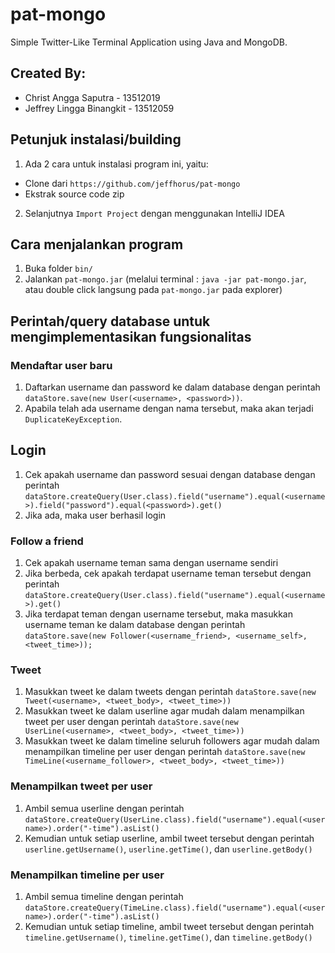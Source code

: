 # pat-mongo
Simple Twitter-Like Terminal Application using Java and MongoDB.

## Created By:
- Christ Angga Saputra - 13512019
- Jeffrey Lingga Binangkit - 13512059

## Petunjuk instalasi/building
1. Ada 2 cara untuk instalasi program ini, yaitu:
  - Clone dari `https://github.com/jeffhorus/pat-mongo`
  - Ekstrak source code zip

2. Selanjutnya `Import Project` dengan menggunakan IntelliJ IDEA

## Cara menjalankan program
1. Buka folder `bin/`
2. Jalankan `pat-mongo.jar` (melalui terminal : `java -jar pat-mongo.jar`, atau double click langsung pada `pat-mongo.jar` pada explorer)

## Perintah/query database untuk mengimplementasikan fungsionalitas

### Mendaftar user baru
1. Daftarkan username dan password ke dalam database dengan perintah `dataStore.save(new User(<username>, <password>))`.
2. Apabila telah ada username dengan nama tersebut, maka akan terjadi `DuplicateKeyException`.

## Login
1. Cek apakah username dan password sesuai dengan database dengan perintah `dataStore.createQuery(User.class).field("username").equal(<username>).field("password").equal(<password>).get()`
2. Jika ada, maka user berhasil login

### Follow a friend
1. Cek apakah username teman sama dengan username sendiri
2. Jika berbeda, cek apakah terdapat username teman tersebut dengan perintah `dataStore.createQuery(User.class).field("username").equal(<username>).get()`
3. Jika terdapat teman dengan username tersebut, maka masukkan username teman ke dalam database dengan perintah `dataStore.save(new Follower(<username_friend>, <username_self>, <tweet_time>));`

### Tweet
1. Masukkan tweet ke dalam tweets dengan perintah `dataStore.save(new Tweet(<username>, <tweet_body>, <tweet_time>))`
2. Masukkan tweet ke dalam userline agar mudah dalam menampilkan tweet per user dengan perintah `dataStore.save(new UserLine(<username>, <tweet_body>, <tweet_time>))`
3. Masukkan tweet ke dalam timeline seluruh followers agar mudah dalam menampilkan timeline per user dengan perintah `dataStore.save(new TimeLine(<username_follower>, <tweet_body>, <tweet_time>))`

### Menampilkan tweet per user
1. Ambil semua userline dengan perintah `dataStore.createQuery(UserLine.class).field("username").equal(<username>).order("-time").asList()`
2. Kemudian untuk setiap userline, ambil tweet tersebut dengan perintah `userline.getUsername()`, `userline.getTime()`, dan `userline.getBody()`

### Menampilkan timeline per user
1. Ambil semua timeline dengan perintah `dataStore.createQuery(TimeLine.class).field("username").equal(<username>).order("-time").asList()`
2. Kemudian untuk setiap timeline, ambil tweet tersebut dengan perintah `timeline.getUsername()`, `timeline.getTime()`, dan `timeline.getBody()`
